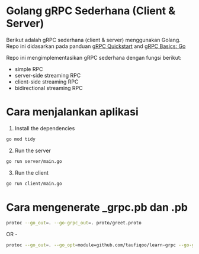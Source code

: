 # Golang gRPC Sederhana (Client & Server)

Berikut adalah gRPC sederhana (client & server) menggunakan Golang. Repo ini didasarkan pada panduan [gRPC Quickstart](https://grpc.io/docs/quickstart/go.html) and [gRPC Basics: Go](https://grpc.io/docs/tutorials/basic/go.html)

Repo ini mengimplementasikan gRPC sederhana dengan fungsi berikut:
- simple RPC
- server-side streaming RPC
- client-side streaming RPC
- bidirectional streaming RPC

# Cara menjalankan aplikasi

1. Install the dependencies

```bash
go mod tidy
```

2. Run the server

```bash
go run server/main.go
```

3. Run the client

```bash
go run client/main.go
```

# Cara mengenerate _grpc.pb dan .pb

```bash
protoc --go_out=. --go-grpc_out=. proto/greet.proto
```
OR -

```bash
protoc --go_out=. --go_opt=module=github.com/taufiqoo/learn-grpc --go-grpc_out=. --go-grpc_opt=module=github.com/taufiqoo/learn-grpc proto/greet.proto
```